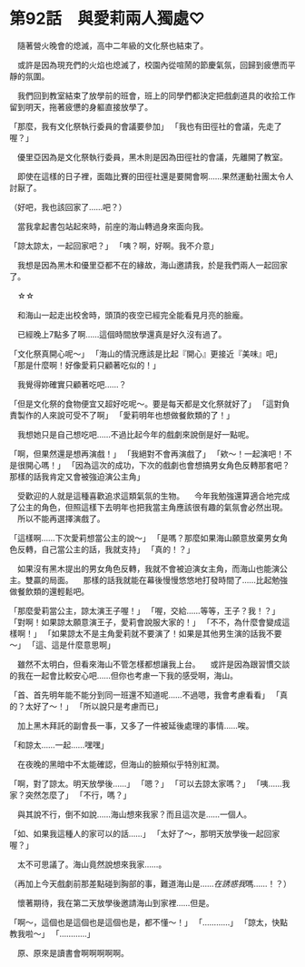 # 第92話　與愛莉兩人獨處♡

　隨著營火晚會的熄滅，高中二年級的文化祭也結束了。

　或許是因為現充們的火焰也熄滅了，校園內從喧鬧的節慶氣氛，回歸到疲憊而平靜的氛圍。

　我們回到教室結束了放學前的班會，班上的同學們都決定把戲劇道具的收拾工作留到明天，拖著疲憊的身軀直接放學了。

「那麼，我有文化祭執行委員的會議要參加」
「我也有田徑社的會議，先走了喔？」

　優里亞因為是文化祭執行委員，黑木則是因為田徑社的會議，先離開了教室。

　即使在這樣的日子裡，面臨比賽的田徑社還是要開會啊……果然運動社團太令人討厭了。

（好吧，我也該回家了……吧？）

　當我拿起書包站起來時，前座的海山轉過身來面向我。

「諒太諒太，一起回家吧？」
「咦？啊，好啊。我不介意」

　我想是因為黑木和優里亞都不在的緣故，海山邀請我，於是我們兩人一起回家了。

　☆☆

　和海山一起走出校舍時，頭頂的夜空已經完全能看見月亮的臉龐。

　已經晚上7點多了啊……這個時間放學還真是好久沒有過了。

「文化祭真開心呢～」
「海山的情況應該是比起『開心』更接近『美味』吧」
「那是什麼啊！好像愛莉只顧著吃似的！」

　我覺得妳確實只顧著吃吧……？

「但是文化祭的食物便宜又超好吃呢～。要是每天都是文化祭就好了」
「這對負責製作的人來說可受不了啊」
「愛莉明年也想做餐飲類的了！」

　我想她只是自己想吃吧……不過比起今年的戲劇來說倒是好一點呢。

「啊，但果然還是想再演戲！」
「我絕對不會再演戲了」
「欸～！一起演吧！不是很開心嗎！」
「因為這次的成功，下次的戲劇也會想搞男女角色反轉那套吧？那樣的話我肯定又會被強迫演公主角」

　受歡迎的人就是這種喜歡追求這類氣氛的生物。
　今年我勉強還算適合地完成了公主的角色，但照這樣下去明年也把我當主角應該很有趣的氣氛會必然出現。
　所以不能再選擇演戲了。

「這樣啊……下次愛莉想當公主的說～」
「是嗎？那麼如果海山願意放棄男女角色反轉，自己當公主的話，我就支持」
「真的！？」

　如果沒有黑木提出的男女角色反轉，我就不會被迫演女主角，而海山也能演公主。雙贏的局面。
　那樣的話我就能在幕後慢慢悠悠地打發時間了……比起勉強做餐飲類的還輕鬆吧。

「那麼愛莉當公主，諒太演王子喔！」
「喔，交給……等等，王子？我！？」
「對啊！如果諒太願意演王子，愛莉會說服大家的！」
「不不，為什麼會變成這樣啊！」
「如果諒太不是主角愛莉就不要演了！如果是其他男生演的話我不要～」
「這、這是什麼意思啊」

　雖然不太明白，但看來海山不管怎樣都想讓我上台。
　或許是因為跟習慣交談的我在一起會比較安心吧……但你也考慮一下我的感受啊，海山。

「首、首先明年能不能分到同一班還不知道呢……不過嗯，我會考慮看看」
「真的？太好了～！」
「所以說只是考慮而已」

　加上黑木拜託的副會長一事，又多了一件被延後處理的事情……唉。

「和諒太……一起……嘿嘿」

　在夜晚的黑暗中不太能確認，但海山的臉頰似乎特別紅潤。

「啊，對了諒太。明天放學後……」
「嗯？」
「可以去諒太家嗎？」
「咦……我家？突然怎麼了」
「不行，嗎？」

　與其說不行，倒不如說……海山想來我家？而且這次是……一個人。

「如、如果我這種人的家可以的話……」
「太好了～，那明天放學後一起回家喔？」

　太不可思議了。海山竟然說想來我家……。

（再加上今天戲劇前那差點碰到胸部的事，難道海山是……*在誘惑我*嗎……！？）

　懷著期待，我在第二天放學後邀請海山到家裡……但是。

「啊～，這個也是這個也是這個也是，都不懂～！」
「…………」
「諒太，快點教我啦～」
「…………」

　原、原來是讀書會啊啊啊啊啊。
